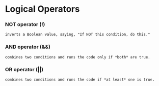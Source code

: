 #   Logical Operators

### NOT operator (!)    
```inverts a Boolean value, saying, "If NOT this condition, do this."```
### AND operator (&&)   
```combines two conditions and runs the code only if *both* are true.```
### OR operator (||)    
```combines two conditions and runs the code if *at least* one is true.```
